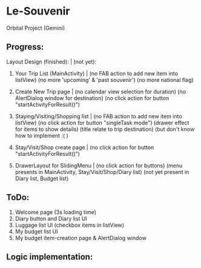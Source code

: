 # Le-Souvenir
Orbital Project (Gemini)

Progress:
---------------------------------------------------

Layout Design (finished):          |   (not yet):


1. Your Trip List (MainActivity)   |   (no FAB action to add new item into listView) 
                                       (no more 'upcoming' & 'past souvenir')
                                       (no more national flag)
                                       
2. Create New Trip page            |   (no calendar view selection for duration)
                                       (no AlertDialog window for destination)
                                       (no click action for button "startActivityForResult()")
                                       
3. Staying/Visiting/Shopping list  |   (no FAB action to add new item into listView)
                                       (no click action for button "singleTask mode")
                                       (drawer effect for items to show details)
                                       (title relate to trip destination)  (but don't know how to implement :( )
                                       
4. Stay/Visit/Shop create page     |   (no click action for button "startActivityForResult()")

5. DrawerLayout for SlidingMenu    |   (no click action for buttons)
                                       (menu presents in MainActivity, Stay/Visit/Shop/Diary list)
                                       (not yet present in Diary list, Budget list)




ToDo:
---------------------------------------------------

1. Welcome page (3s loading time)
2. Diary button and Diary list UI
3. Luggage list UI (checkbox items in listView)
4. My budget list UI
5. My budget item-creation page & AlertDialog window









Logic implementation:
---------------------------------------------------























